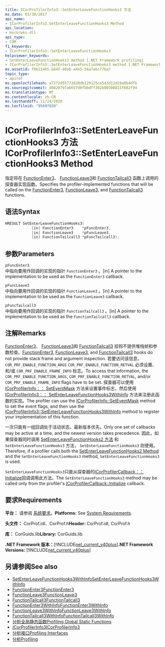 ```yaml
---
title: ICorProfilerInfo3::SetEnterLeaveFunctionHooks3 方法
ms.date: 03/30/2017
api_name:
- ICorProfilerInfo3.SetEnterLeaveFunctionHooks3 Method
api_location:
- mscorwks.dll
api_type:
- COM
f1_keywords:
- ICorProfilerInfo3::SetEnterLeaveFunctionHooks3
helpviewer_keywords:
- SetEnterLeaveFunctionHooks3 method [.NET Framework profiling]
- ICorProfilerInfo3::SetEnterLeaveFunctionHooks3 method [.NET Framework profiling]
ms.assetid: f0621465-b84f-40ab-a4e5-56a7abc776a7
topic_type:
- apiref
ms.openlocfilehash: a7272d55771620db129125ce543d12d19a0b4dfb
ms.sourcegitcommit: d8020797a6657d0fbbdff362b80300815f682f94
ms.translationtype: MT
ms.contentlocale: zh-CN
ms.lasthandoff: 11/24/2020
ms.locfileid: "95697839"
---
```

# <a name="icorprofilerinfo3setenterleavefunctionhooks3-method"></a><span data-ttu-id="3f06c-102">ICorProfilerInfo3::SetEnterLeaveFunctionHooks3 方法</span><span class="sxs-lookup"><span data-stu-id="3f06c-102">ICorProfilerInfo3::SetEnterLeaveFunctionHooks3 Method</span></span>

<span data-ttu-id="3f06c-103">指定将在 [FunctionEnter3](functionenter3-function.md)、 [FunctionLeave3](functionleave3-function.md)和 [FunctionTailcall3](functiontailcall3-function.md) 函数上调用的探查器实现函数。</span><span class="sxs-lookup"><span data-stu-id="3f06c-103">Specifies the profiler-implemented functions that will be called on the [FunctionEnter3](functionenter3-function.md), [FunctionLeave3](functionleave3-function.md), and [FunctionTailcall3](functiontailcall3-function.md) functions.</span></span>  
  
## <a name="syntax"></a><span data-ttu-id="3f06c-104">语法</span><span class="sxs-lookup"><span data-stu-id="3f06c-104">Syntax</span></span>  
  
```cpp  
HRESULT SetEnterLeaveFunctionHooks3(  
            [in] FunctionEnter3    *pFuncEnter3,  
            [in] FunctionLeave3    *pFuncLeave3,  
            [in] FunctionTailcall3 *pFuncTailcall3);  
```  
  
## <a name="parameters"></a><span data-ttu-id="3f06c-105">参数</span><span class="sxs-lookup"><span data-stu-id="3f06c-105">Parameters</span></span>  

 `pFuncEnter3`  
 <span data-ttu-id="3f06c-106">中指向要用作回调的实现的指针 `FunctionEnter3` 。</span><span class="sxs-lookup"><span data-stu-id="3f06c-106">[in] A pointer to the implementation to be used as the `FunctionEnter3` callback.</span></span>  
  
 `pFuncLeave3`  
 <span data-ttu-id="3f06c-107">中指向要用作回调的实现的指针 `FunctionLeave3` 。</span><span class="sxs-lookup"><span data-stu-id="3f06c-107">[in] A pointer to the implementation to be used as the `FunctionLeave3` callback.</span></span>  
  
 `pFuncTailcall3`  
 <span data-ttu-id="3f06c-108">中指向要用作回调的实现的指针 `FunctionTailcall3` 。</span><span class="sxs-lookup"><span data-stu-id="3f06c-108">[in] A pointer to the implementation to be used as the `FunctionTailcall3` callback.</span></span>  
  
## <a name="remarks"></a><span data-ttu-id="3f06c-109">注解</span><span class="sxs-lookup"><span data-stu-id="3f06c-109">Remarks</span></span>  

 <span data-ttu-id="3f06c-110">[FunctionEnter3](functionenter3-function.md)、 [FunctionLeave3](functionleave3-function.md)和 [FunctionTailcall3](functiontailcall3-function.md) 挂钩不提供堆栈帧和参数检查。</span><span class="sxs-lookup"><span data-stu-id="3f06c-110">[FunctionEnter3](functionenter3-function.md), [FunctionLeave3](functionleave3-function.md), and [FunctionTailcall3](functiontailcall3-function.md) hooks do not provide stack frame and argument inspection.</span></span> <span data-ttu-id="3f06c-111">若要访问该信息， `COR_PRF_ENABLE_FUNCTION_ARGS` `COR_PRF_ENABLE_FUNCTION_RETVAL` 必须设置、和/或  `COR_PRF_ENABLE_FRAME_INFO` 标志。</span><span class="sxs-lookup"><span data-stu-id="3f06c-111">To access that information, the `COR_PRF_ENABLE_FUNCTION_ARGS`, `COR_PRF_ENABLE_FUNCTION_RETVAL`, and/or  `COR_PRF_ENABLE_FRAME_INFO` flags have to be set.</span></span> <span data-ttu-id="3f06c-112">探查器可以使用 [ICorProfilerInfo：： SetEventMask](icorprofilerinfo-seteventmask-method.md) 方法来设置事件标志，然后使用 [ICorProfilerInfo3：： SetEnterLeaveFunctionHooks3WithInfo](icorprofilerinfo3-setenterleavefunctionhooks3withinfo-method.md) 方法来注册此函数的实现。</span><span class="sxs-lookup"><span data-stu-id="3f06c-112">The profiler can use the [ICorProfilerInfo::SetEventMask](icorprofilerinfo-seteventmask-method.md) method to set the event flags, and then use the [ICorProfilerInfo3::SetEnterLeaveFunctionHooks3WithInfo](icorprofilerinfo3-setenterleavefunctionhooks3withinfo-method.md) method to register your implementation of this function.</span></span>  
  
 <span data-ttu-id="3f06c-113">一次只能有一组回调处于活动状态，最新版本优先。</span><span class="sxs-lookup"><span data-stu-id="3f06c-113">Only one set of callbacks may be active at a time, and the newest version takes precedence.</span></span> <span data-ttu-id="3f06c-114">因此，如果探查器同时调用 [SetEnterLeaveFunctionHooks2 方法](icorprofilerinfo2-setenterleavefunctionhooks2-method.md) 和 `SetEnterLeaveFunctionHooks3` 方法， `SetEnterLeaveFunctionHooks3` 则使用。</span><span class="sxs-lookup"><span data-stu-id="3f06c-114">Therefore, if a profiler calls both the [SetEnterLeaveFunctionHooks2 Method](icorprofilerinfo2-setenterleavefunctionhooks2-method.md) and the `SetEnterLeaveFunctionHooks3` method, `SetEnterLeaveFunctionHooks3` is used.</span></span>  
  
 <span data-ttu-id="3f06c-115">`SetEnterLeaveFunctionHooks3`只能从探查器的[ICorProfilerCallback：： Initialize](icorprofilercallback-initialize-method.md)回调调用此方法。</span><span class="sxs-lookup"><span data-stu-id="3f06c-115">The `SetEnterLeaveFunctionHooks3` method may be called only from the profiler's [ICorProfilerCallback::Initialize](icorprofilercallback-initialize-method.md) callback.</span></span>  
  
## <a name="requirements"></a><span data-ttu-id="3f06c-116">要求</span><span class="sxs-lookup"><span data-stu-id="3f06c-116">Requirements</span></span>  

 <span data-ttu-id="3f06c-117">**平台：** 请参阅 [系统要求](../../get-started/system-requirements.md)。</span><span class="sxs-lookup"><span data-stu-id="3f06c-117">**Platforms:** See [System Requirements](../../get-started/system-requirements.md).</span></span>  
  
 <span data-ttu-id="3f06c-118">**头文件：** CorProf.idl、CorProf.h</span><span class="sxs-lookup"><span data-stu-id="3f06c-118">**Header:** CorProf.idl, CorProf.h</span></span>  
  
 <span data-ttu-id="3f06c-119">**库：** CorGuids.lib</span><span class="sxs-lookup"><span data-stu-id="3f06c-119">**Library:** CorGuids.lib</span></span>  
  
 <span data-ttu-id="3f06c-120">**.NET Framework 版本：**[!INCLUDE[net_current_v40plus](../../../../includes/net-current-v40plus-md.md)]</span><span class="sxs-lookup"><span data-stu-id="3f06c-120">**.NET Framework Versions:** [!INCLUDE[net_current_v40plus](../../../../includes/net-current-v40plus-md.md)]</span></span>  
  
## <a name="see-also"></a><span data-ttu-id="3f06c-121">另请参阅</span><span class="sxs-lookup"><span data-stu-id="3f06c-121">See also</span></span>

- [<span data-ttu-id="3f06c-122">SetEnterLeaveFunctionHooks3WithInfo</span><span class="sxs-lookup"><span data-stu-id="3f06c-122">SetEnterLeaveFunctionHooks3WithInfo</span></span>](icorprofilerinfo3-setenterleavefunctionhooks3withinfo-method.md)
- [<span data-ttu-id="3f06c-123">FunctionEnter3</span><span class="sxs-lookup"><span data-stu-id="3f06c-123">FunctionEnter3</span></span>](functionenter3-function.md)
- [<span data-ttu-id="3f06c-124">FunctionLeave3</span><span class="sxs-lookup"><span data-stu-id="3f06c-124">FunctionLeave3</span></span>](functionleave3-function.md)
- [<span data-ttu-id="3f06c-125">FunctionTailcall3</span><span class="sxs-lookup"><span data-stu-id="3f06c-125">FunctionTailcall3</span></span>](functiontailcall3-function.md)
- [<span data-ttu-id="3f06c-126">FunctionEnter3WithInfo</span><span class="sxs-lookup"><span data-stu-id="3f06c-126">FunctionEnter3WithInfo</span></span>](functionenter3withinfo-function.md)
- [<span data-ttu-id="3f06c-127">FunctionLeave3WithInfo</span><span class="sxs-lookup"><span data-stu-id="3f06c-127">FunctionLeave3WithInfo</span></span>](functionleave3withinfo-function.md)
- [<span data-ttu-id="3f06c-128">FunctionTailcall3WithInfo</span><span class="sxs-lookup"><span data-stu-id="3f06c-128">FunctionTailcall3WithInfo</span></span>](functiontailcall3withinfo-function.md)
- [<span data-ttu-id="3f06c-129">分析全局静态函数</span><span class="sxs-lookup"><span data-stu-id="3f06c-129">Profiling Global Static Functions</span></span>](profiling-global-static-functions.md)
- [<span data-ttu-id="3f06c-130">ICorProfilerInfo3</span><span class="sxs-lookup"><span data-stu-id="3f06c-130">ICorProfilerInfo3</span></span>](icorprofilerinfo3-interface.md)
- [<span data-ttu-id="3f06c-131">分析接口</span><span class="sxs-lookup"><span data-stu-id="3f06c-131">Profiling Interfaces</span></span>](profiling-interfaces.md)
- [<span data-ttu-id="3f06c-132">分析</span><span class="sxs-lookup"><span data-stu-id="3f06c-132">Profiling</span></span>](index.md)
